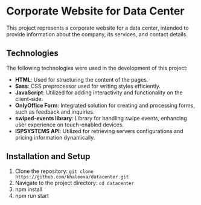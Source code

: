 # Corporate Website for Data Center

This project represents a corporate website for a data center, intended to provide information about the company, its services, and contact details.

## Technologies

The following technologies were used in the development of this project:

- **HTML**: Used for structuring the content of the pages.
- **Sass**: CSS preprocessor used for writing styles efficiently.
- **JavaScript**: Utilized for adding interactivity and functionality on the client-side.
- **OnlyOffice Form**: Integrated solution for creating and processing forms, such as feedback and inquiries.
- **swiped-events library**: Library for handling swipe events, enhancing user experience on touch-enabled devices.
- **ISPSYSTEMS API**: Utilized for retrieving servers configurations and pricing information dynamically.


## Installation and Setup

1. Clone the repository: `git clone https://github.com/khaleeva/datacenter.git`
2. Navigate to the project directory: `cd datacenter`
3. npm install
4. npm run start
